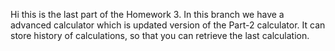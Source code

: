 Hi this is the last part of the Homework 3. 
In this branch we have a advanced calculator which is updated version of the Part-2 calculator.
It can store history of calculations, so that you can retrieve the last calculation.